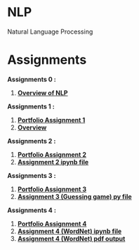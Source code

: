 # NLP
Natural Language Processing

# Assignments
**Assignments 0 :**<br>
1. [**Overview of NLP**](https://github.com/shararrs/NLP/blob/main/Portfolio_Assignment_0_Getting%20_Started/Overview%20of%20NLP.pdf) <br>

**Assignments 1 :**<br>
1. [**Portfolio Assignment 1**](https://github.com/shararrs/NLP/blob/main/Portfolio_Assignment_1)
2. [**Overview**](https://github.com/shararrs/NLP/blob/main/Portfolio_Assignment_1/Portfolio%20Assignment%201%20-%20Overview.pdf)

**Assignments 2 :**<br>
1. [**Portfolio Assignment 2**](https://github.com/shararrs/NLP/blob/main/Portfolio_Assignment_2/Portfolio_Assignment_2.pdf)
2. [**Assignment 2 ipynb file**](https://github.com/shararrs/NLP/blob/main/Portfolio_Assignment_2/2_exploring_nltk.ipynb)


**Assignments 3 :**<br>
1. [**Portfolio Assignment 3**](https://github.com/shararrs/NLP/blob/main/Portfolio_Assignment_3)
2. [**Assignment 3 (Guessing game) py file**](https://github.com/shararrs/NLP/blob/main/Portfolio_Assignment_3/word_guess.py)

**Assignments 4 :**<br>
1. [**Portfolio Assignment 4**](https://github.com/shararrs/NLP/blob/main/Portfolio_Assignment_4)
2. [**Assignment 4 (WordNet) ipynb file**](https://github.com/shararrs/NLP/blob/main/Portfolio_Assignment_4/WordNet.ipynb)
2. [**Assignment 4 (WordNet) pdf output**](https://github.com/shararrs/NLP/blob/main/Portfolio_Assignment_4/WordNetOutput.pdf)